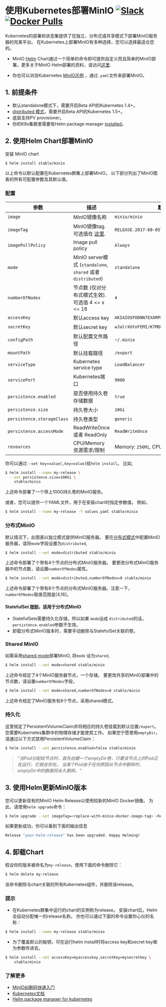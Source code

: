 # 使用Kubernetes部署MinIO [![Slack](https://slack.min.io/slack?type=svg)](https://slack.min.io)  [![Docker Pulls](https://img.shields.io/docker/pulls/minio/minio.svg?maxAge=604800)](https://hub.docker.com/r/minio/minio/)

Kubernetes的部署和状态集提供了在独立，分布式或共享模式下部署MinIO服务器的完美平台。 在Kubernetes上部署MinIO有多种选择，您可以选择最适合您的。

- MinIO [Helm](https://helm.sh) Chart通过一个简单的命令即可提供自定义而且简单的MinIO部署。更多关于MinIO Helm部署的资料，请访问[这里](#prerequisites).

- 你也可以浏览Kubernetes [MinIO示例](https://github.com/minio/minio/blob/master/docs/orchestration/kubernetes/README.md) ，通过`.yaml`文件来部署MinIO。

<a name="prerequisites"></a>
## 1. 前提条件

* 默认standalone模式下，需要开启Beta API的Kubernetes 1.4+。
* [distributed 模式](#distributed-minio)，需要开启Beta API的Kubernetes 1.5+。
* 底层支持PV provisioner。
* 你的K8s集群里需要有Helm package manager [installed](https://github.com/kubernetes/helm#install)。

## 2. 使用Helm Chart部署MinIO

安装 MinIO chart

```bash
$ helm install stable/minio
```
以上命令以默认配置在Kubernetes群集上部署MinIO。 以下部分列出了MinIO图表的所有可配置参数及其默认值。

### 配置

| 参数                  | 描述                         | 默认值                                                 |
|----------------------------|-------------------------------------|---------------------------------------------------------|
| `image`                    | MinIO镜像名称                | `minio/minio`                                           |
| `imageTag`                 | MinIO镜像tag. 可选值在 [这里](https://hub.docker.com/r/minio/minio/tags/).| `RELEASE.2017-08-05T00-00-53Z`|
| `imagePullPolicy`          | Image pull policy                   | `Always`                                                |
| `mode`                     | MinIO server模式 (`standalone`, `shared` 或者 `distributed`)| `standalone`                     |
| `numberOfNodes`            | 节点数 (仅对分布式模式生效). 可选值 4 <= x <= 16 | `4`    |
| `accessKey`                | 默认access key                  | `AKIAIOSFODNN7EXAMPLE`                                  |
| `secretKey`                | 默认secret key                  | `wJalrXUtnFEMI/K7MDENG/bPxRfiCYEXAMPLEKEY`              |
| `configPath`               | 默认配置文件路径         | `~/.minio`                                              |
| `mountPath`                | 默认挂载路径| `/export`                                        |
| `serviceType`              | Kubernetes service type             | `LoadBalancer`                                          |
| `servicePort`              | Kubernetes端口 | `9000`                                              |
| `persistence.enabled`      | 是否使用持久卷存储数据 | `true`                                                  |
| `persistence.size`         | 持久卷大小     | `10Gi`                                                  |
| `persistence.storageClass` | 持久卷类型    | `generic`                                               |
| `persistence.accessMode`   | ReadWriteOnce 或者 ReadOnly           | `ReadWriteOnce`                                         |
| `resources`                | CPU/Memory 资源需求/限制 | Memory: `256Mi`, CPU: `100m`                            |

你可以通过`--set key=value[,key=value]`给`helm install`。 比如,

```bash
$ helm install --name my-release \
  --set persistence.size=100Gi \
    stable/minio
```

上述命令部署了一个带上100G持久卷的MinIO服务。

或者，您可以提供一个YAML文件，用于在安装chart时指定参数值。 例如，

```bash
$ helm install --name my-release -f values.yaml stable/minio
```

### 分布式MinIO

默认情况下，此图表以独立模式提供MinIO服务器。 要在[分布式模式](https://docs.min.io/cn/distributed-minio-quickstart-guide)中配置MinIO服务器，请将`mode`字段设置为`distributed`,

```bash
$ helm install --set mode=distributed stable/minio
```

上述命令部署了个带有4个节点的分布式MinIO服务器。 要更改分布式MinIO服务器中的节点数，请设置`numberOfNodes`属性。


```bash
$ helm install --set mode=distributed,numberOfNodes=8 stable/minio
```

上述命令部署了个带有8个节点的分布式MinIO服务器。注意一下，`numberOfNodes`取值范围是[4,16]。

#### StatefulSet [限制](http://kubernetes.io/docs/concepts/abstractions/controllers/statefulsets/#limitations)，适用于分布式MinIO

* StatefulSets需要持久化存储，所以如果 `mode`设成 `distributed`的话，`persistence.enabled`参数不生效。
* 卸载分布式MinIO版本时，需要手动删除与StatefulSet关联的卷。

### Shared MinIO

如需采用[shared mode](https://github.com/minio/minio/blob/master/docs/shared-backend/README.md)部署MinIO, 将`mode` 设为`shared`,

```bash
$ helm install --set mode=shared stable/minio
```

上述命令规定了4个MinIO服务器节点，一个存储。 要更改共享的MinIO部署中的节点数，请设置`numberOfNodes`字段，

```bash
$ helm install --set mode=shared,numberOfNodes=8 stable/minio
```

上述命令规定了MinIO服务有8个节点，采用shared模式。

### 持久化

这里规定了PersistentVolumeClaim并将相应的持久卷挂载到默认位置`/export`。 您需要Kubernetes集群中的物理存储才能使其工作。 如果您宁愿使用`emptyDir`，请通过以下方式禁用PersistentVolumeClaim：

```bash
$ helm install --set persistence.enabled=false stable/minio
```

> *"当Pod分配给节点时，首先创建一个emptyDir卷，只要该节点上的Pod正在运行，它就会存在。 当某个Pod由于任何原因从节点中删除时，emptyDir中的数据将永久删除。"*

## 3. 使用Helm更新MinIO版本

您可以更新现有的MinIO Helm Release以使用较新的MinIO Docker镜像。 为此，请使用`helm upgrade`命令：

```bash
$ helm upgrade --set imageTag=<replace-with-minio-docker-image-tag> <helm-release-name> stable/minio
```

如果更新成功，你可以看到下面的输出信息

```bash
Release "your-helm-release" has been upgraded. Happy Helming!
```

## 4. 卸载Chart

假设你的版本被命名为`my-release`，使用下面的命令删除它：

```bash
$ helm delete my-release
```

该命令删除与chart关联的所有Kubernetes组件，并删除该release。

### 提示

* 在Kubernetes群集中运行的chart的实例称为release。 安装chart后，Helm会自动分配唯一的release名称。 你也可以通过下面的命令设置你心仪的名称：

```bash
$ helm install --name my-release stable/minio
```

* 为了覆盖默认的秘钥，可在运行helm install时将access key和secret key做为参数传进去。

```bash
$ helm install --set accessKey=myaccesskey,secretKey=mysecretkey \
    stable/minio
```

### 了解更多

- [MinIO纠删码快速入门](https://docs.min.io/cn/minio-erasure-code-quickstart-guide)
- [Kubernetes文档](https://kubernetes.io/docs/home/)
- [Helm package manager for kubernetes](https://helm.sh/)
